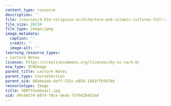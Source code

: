 ```yaml
---
content_type: resource
description: ''
file: /courses/4-614-religious-architecture-and-islamic-cultures-fall-2002/49cde5748874f0cedeab75f662b452ad_5007thumbnail.jpg
file_size: 26134
file_type: image/jpeg
image_metadata:
  caption: ''
  credit: ''
  image-alt: ''
learning_resource_types:
- Lecture Notes
license: https://creativecommons.org/licenses/by-nc-sa/4.0/
ocw_type: OCWImage
parent_title: Lecture Notes
parent_type: CourseSection
parent_uid: 68abeaab-4eff-532c-e858-18d3ffb567bd
resourcetype: Image
title: 5007thumbnail.jpg
uid: 49cde574-8874-f0ce-deab-75f662b452ad
---
```

